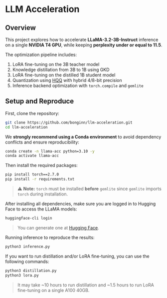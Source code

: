 # LLM Acceleration

## Overview
This project explores how to accelerate **LLaMA-3.2-3B-Instruct** inference on a single **NVIDIA T4 GPU**, while keeping **perplexity under or equal to 11.5**.

The optimization pipeline includes:

1. LoRA fine-tuning on the 3B teacher model  
2. Knowledge distillation from 3B to 1B using GKD  
3. LoRA fine-tuning on the distilled 1B student model  
4. Quantization using [HQQ](https://github.com/mobiusml/hqq) with hybrid 4/8-bit precision  
5. Inference backend optimization with `torch.compile` and `gemlite`

## Setup and Reproduce
First, clone the repository:

```bash
git clone https://github.com/bonginn/llm-acceleration.git
cd llm-acceleration
```

We **strongly recommend using a Conda environment** to avoid dependency conflicts and ensure reproducibility:

```bash
conda create -n llama-acc python=3.10 -y
conda activate llama-acc
```
Then install the required packages:
```bash
pip install torch==2.7.0
pip install -r requirements.txt
```
> ⚠️ **Note:** `torch` must be installed **before** `gemlite` since `gemlite` imports `torch` during installation.

After installing all dependencies, make sure you are logged in to Hugging Face to access the LLaMA models:

```bash
huggingface-cli login
```
> You can generate one at [Hugging Face](https://huggingface.co/settings/tokens).

Running inference to reproduce the results:
```bash
python3 inference.py
```

If you want to run distillation and/or LoRA fine-tuning, you can use the following commands:

```bash
python3 distillation.py
python3 lora.py
```
> It may take ~10 hours to run distillation and ~1.5 hours to run LoRA fine-tuning on a single A100 40GB.